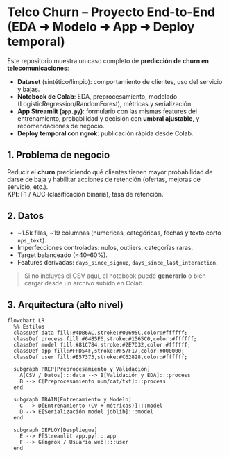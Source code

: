 # Telco Churn – Proyecto End-to-End (EDA ➜ Modelo ➜ App ➜ Deploy temporal)

Este repositorio muestra un caso completo de **predicción de churn en telecomunicaciones**:
- **Dataset** (sintético/limpio): comportamiento de clientes, uso del servicio y bajas.
- **Notebook de Colab**: EDA, preprocesamiento, modelado (LogisticRegression/RandomForest), métricas y serialización.
- **App Streamlit (`app.py`)**: formulario con las mismas features del entrenamiento, probabilidad y decisión con **umbral ajustable**, y recomendaciones de negocio.
- **Deploy temporal con ngrok**: publicación rápida desde Colab.

## 1. Problema de negocio
Reducir el **churn** prediciendo qué clientes tienen mayor probabilidad de darse de baja y habilitar acciones de retención (ofertas, mejoras de servicio, etc.).  
**KPI**: F1 / AUC (clasificación binaria), tasa de retención.

## 2. Datos
- ~1.5k filas, ~19 columnas (numéricas, categóricas, fechas y texto corto `nps_text`).
- Imperfecciones controladas: nulos, outliers, categorías raras.
- Target balanceado (≈40–60%).
- Features derivadas: `days_since_signup`, `days_since_last_interaction`.

> Si no incluyes el CSV aquí, el notebook puede **generarlo** o bien cargar desde un archivo subido en Colab.

## 3. Arquitectura (alto nivel)

```mermaid
flowchart LR
  %% Estilos
  classDef data fill:#4DB6AC,stroke:#00695C,color:#ffffff;
  classDef process fill:#64B5F6,stroke:#1565C0,color:#ffffff;
  classDef model fill:#81C784,stroke:#2E7D32,color:#ffffff;
  classDef app fill:#FFD54F,stroke:#F57F17,color:#000000;
  classDef user fill:#E57373,stroke:#C62828,color:#ffffff;

  subgraph PREP[Preprocesamiento y Validación]
    A[CSV / Datos]:::data --> B[Validación y EDA]:::process
    B --> C[Preprocesamiento num/cat/txt]:::process
  end

  subgraph TRAIN[Entrenamiento y Modelo]
    C --> D[Entrenamiento (CV + métricas)]:::model
    D --> E[Serialización model.joblib]:::model
  end

  subgraph DEPLOY[Despliegue]
    E --> F[Streamlit app.py]:::app
    F --> G[ngrok / Usuario web]:::user
  end
